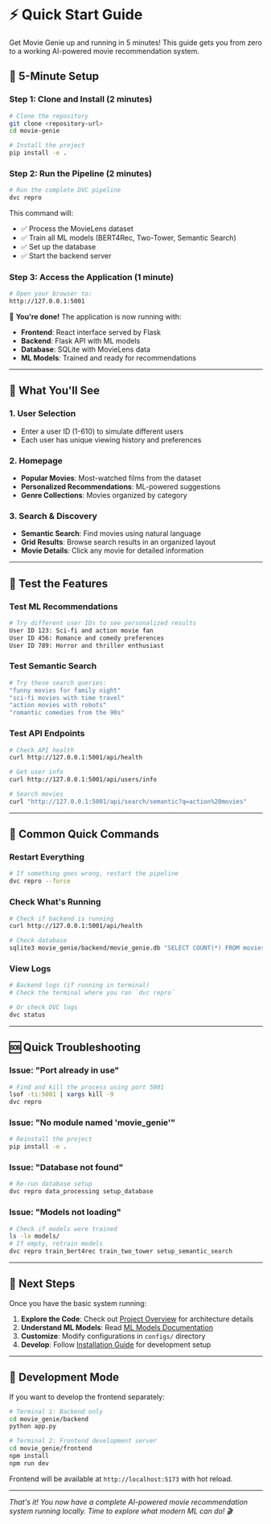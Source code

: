 # ⚡ Quick Start Guide

Get Movie Genie up and running in 5 minutes! This guide gets you from zero to a working AI-powered movie recommendation system.

## 🚀 5-Minute Setup

### Step 1: Clone and Install (2 minutes)
```bash
# Clone the repository
git clone <repository-url>
cd movie-genie

# Install the project
pip install -e .
```

### Step 2: Run the Pipeline (2 minutes)
```bash
# Run the complete DVC pipeline
dvc repro
```

This command will:
- ✅ Process the MovieLens dataset
- ✅ Train all ML models (BERT4Rec, Two-Tower, Semantic Search)
- ✅ Set up the database
- ✅ Start the backend server

### Step 3: Access the Application (1 minute)
```bash
# Open your browser to:
http://127.0.0.1:5001
```

🎉 **You're done!** The application is now running with:
- **Frontend**: React interface served by Flask
- **Backend**: Flask API with ML models
- **Database**: SQLite with MovieLens data
- **ML Models**: Trained and ready for recommendations

---

## 🎯 What You'll See

### 1. User Selection
- Enter a user ID (1-610) to simulate different users
- Each user has unique viewing history and preferences

### 2. Homepage
- **Popular Movies**: Most-watched films from the dataset
- **Personalized Recommendations**: ML-powered suggestions
- **Genre Collections**: Movies organized by category

### 3. Search & Discovery
- **Semantic Search**: Find movies using natural language
- **Grid Results**: Browse search results in an organized layout
- **Movie Details**: Click any movie for detailed information

---

## 🧪 Test the Features

### Test ML Recommendations
```bash
# Try different user IDs to see personalized results
User ID 123: Sci-fi and action movie fan
User ID 456: Romance and comedy preferences
User ID 789: Horror and thriller enthusiast
```

### Test Semantic Search
```bash
# Try these search queries:
"funny movies for family night"
"sci-fi movies with time travel"
"action movies with robots"
"romantic comedies from the 90s"
```

### Test API Endpoints
```bash
# Check API health
curl http://127.0.0.1:5001/api/health

# Get user info
curl http://127.0.0.1:5001/api/users/info

# Search movies
curl "http://127.0.0.1:5001/api/search/semantic?q=action%20movies"
```

---

## 🔧 Common Quick Commands

### Restart Everything
```bash
# If something goes wrong, restart the pipeline
dvc repro --force
```

### Check What's Running
```bash
# Check if backend is running
curl http://127.0.0.1:5001/api/health

# Check database
sqlite3 movie_genie/backend/movie_genie.db "SELECT COUNT(*) FROM movies;"
```

### View Logs
```bash
# Backend logs (if running in terminal)
# Check the terminal where you ran `dvc repro`

# Or check DVC logs
dvc status
```

---

## 🆘 Quick Troubleshooting

### Issue: "Port already in use"
```bash
# Find and kill the process using port 5001
lsof -ti:5001 | xargs kill -9
dvc repro
```

### Issue: "No module named 'movie_genie'"
```bash
# Reinstall the project
pip install -e .
```

### Issue: "Database not found"
```bash
# Re-run database setup
dvc repro data_processing setup_database
```

### Issue: "Models not loading"
```bash
# Check if models were trained
ls -la models/
# If empty, retrain models
dvc repro train_bert4rec train_two_tower setup_semantic_search
```

---

## 🎯 Next Steps

Once you have the basic system running:

1. **Explore the Code**: Check out [Project Overview](project-overview.md) for architecture details
2. **Understand ML Models**: Read [ML Models Documentation](../machine-learning/README.md)
3. **Customize**: Modify configurations in `configs/` directory
4. **Develop**: Follow [Installation Guide](installation.md) for development setup

---

## 🚀 Development Mode

If you want to develop the frontend separately:

```bash
# Terminal 1: Backend only
cd movie_genie/backend
python app.py

# Terminal 2: Frontend development server
cd movie_genie/frontend
npm install
npm run dev
```

Frontend will be available at `http://localhost:5173` with hot reload.

---

*That's it! You now have a complete AI-powered movie recommendation system running locally. Time to explore what modern ML can do! 🎬*